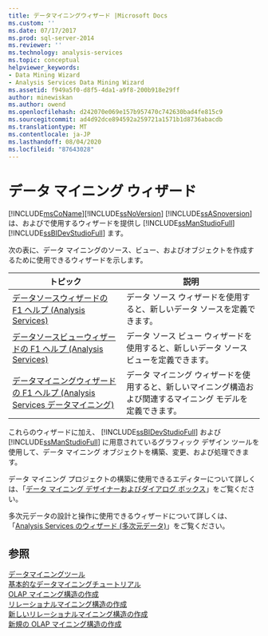```yaml
---
title: データマイニングウィザード |Microsoft Docs
ms.custom: ''
ms.date: 07/17/2017
ms.prod: sql-server-2014
ms.reviewer: ''
ms.technology: analysis-services
ms.topic: conceptual
helpviewer_keywords:
- Data Mining Wizard
- Analysis Services Data Mining Wizard
ms.assetid: f949a5f0-d8f5-4da1-a9f8-200b918e29ff
author: minewiskan
ms.author: owend
ms.openlocfilehash: d242070e069e157b957470c742630bad4fe815c9
ms.sourcegitcommit: ad4d92dce894592a259721a1571b1d8736abacdb
ms.translationtype: MT
ms.contentlocale: ja-JP
ms.lasthandoff: 08/04/2020
ms.locfileid: "87643028"
---
```

# <a name="data-mining-wizards"></a>データ マイニング ウィザード
  [!INCLUDE[msCoName](../includes/msconame-md.md)][!INCLUDE[ssNoVersion](../includes/ssnoversion-md.md)] [!INCLUDE[ssASnoversion](../includes/ssasnoversion-md.md)] は、およびで使用するウィザードを提供し [!INCLUDE[ssManStudioFull](../includes/ssmanstudiofull-md.md)] [!INCLUDE[ssBIDevStudioFull](../includes/ssbidevstudiofull-md.md)] ます。  
  
 次の表に、データ マイニングのソース、ビュー、およびオブジェクトを作成するために使用できるウィザードを示します。  
  
|トピック|説明|  
|-----------|-----------------|  
|[データソースウィザードの F1 ヘルプ &#40;Analysis Services&#41;](data-source-wizard-f1-help-analysis-services.md)|データ ソース ウィザードを使用すると、新しいデータ ソースを定義できます。|  
|[データソースビューウィザードの F1 ヘルプ &#40;Analysis Services&#41;](data-source-view-wizard-f1-help-analysis-services.md)|データ ソース ビュー ウィザードを使用すると、新しいデータ ソース ビューを定義できます。|  
|[データマイニングウィザードの F1 ヘルプ &#40;Analysis Services データマイニング&#41;](data-mining-wizard-f1-help-analysis-services-data-mining.md)|データ マイニング ウィザードを使用すると、新しいマイニング構造および関連するマイニング モデルを定義できます。|  
  
 これらのウィザードに加え、 [!INCLUDE[ssBIDevStudioFull](../includes/ssbidevstudiofull-md.md)] および [!INCLUDE[ssManStudioFull](../includes/ssmanstudiofull-md.md)] に用意されているグラフィック デザイン ツールを使用して、データ マイニング オブジェクトを構築、変更、および処理できます。  
  
 データ マイニング プロジェクトの構築に使用できるエディターについて詳しくは、「[データ マイニング デザイナーおよびダイアログ ボックス](data-mining-designers-and-dialog-boxes.md)」をご覧ください。  
  
 多次元データの設計と操作に使用できるウィザードについて詳しくは、「[Analysis Services のウィザード &#40;多次元データ&#41;](analysis-services-wizards-multidimensional-data.md)」をご覧ください。  
  
## <a name="see-also"></a>参照  
 [データマイニングツール](data-mining/data-mining-tools.md)   
 [基本的なデータマイニングチュートリアル](../../2014/tutorials/basic-data-mining-tutorial.md)   
 [OLAP マイニング構造の作成](data-mining/create-an-olap-mining-structure.md)   
 [リレーショナルマイニング構造の作成](data-mining/create-a-relational-mining-structure.md)   
 [新しいリレーショナルマイニング構造の作成](data-mining/create-a-new-relational-mining-structure.md)   
 [新規の OLAP マイニング構造の作成](data-mining/create-a-new-olap-mining-structure.md)  
  
  
